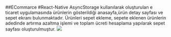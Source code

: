 ##ECommarce
#React-Native AsyncStorage kullanılarak oluşturulan e ticaret uygulamasında ürünlerin gösterildiği anasayfa,ürün detay sayfası ve sepet ekranı bulunmaktadır. Ürünleri sepet ekleme, sepete eklenen ürünlerin adedinde artırma azaltma işlemi ve toplam ücreti hesaplama yapılarak sepet sayfası oluşturulmuştur.
![](eCommarce.gif)
